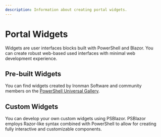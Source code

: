 ```yaml
---
description: Information about creating portal widgets.
---
```


# Portal Widgets

Widgets are user interfaces blocks built with PowerShell and Blazor. You can create robust web-based used interfaces with minimal web development experience.&#x20;

## Pre-built Widgets

You can find widgets created by Ironman Software and community members on the [PowerShell Universal Gallery](../../gallery.md).&#x20;

## Custom Widgets

You can develop your own custom widgets using PSBlazor. PSBlazor employs Razor-like syntax combined with PowerShell to allow for creating fully interactive and customizable components.
